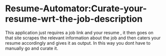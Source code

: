 # Resume-Automator:Curate-your-resume-wrt-the-job-description
This application just requires a job link and your resume , it then goes on that site scrapes the relevant information about the job and then caters your resume accordingly and gives it as output. In this way you dont have to manually go and curate it.
